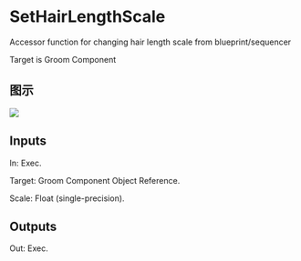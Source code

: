 # SetHairLengthScale

Accessor function for changing hair length scale from blueprint/sequencer

Target is Groom Component

## 图示

![]($-20221218-19155732.png)

## Inputs

In: Exec.

Target: Groom Component Object Reference.

Scale: Float (single-precision).  

## Outputs

Out: Exec.

